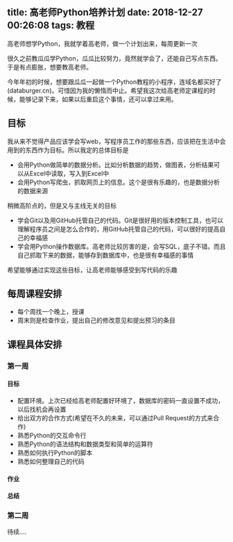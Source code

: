 title: 高老师Python培养计划
date: 2018-12-27 00:26:08
tags: 教程
---

高老师想学Python，我就学着高老师，做一个计划出来，每周更新一次

<!--more-->

很久之前教瓜瓜学Python，瓜瓜比较努力，竟然就学会了，还能自己写点东西。于是有点膨胀，想要教高老师。

今年年初的时候，想要跟瓜瓜一起做一个Python教程的小程序，连域名都买好了(databurger.cn)。可惜因为我的懒惰而中止。希望我这次给高老师定课程的时候，能够记录下来，如果以后重启这个事情，还可以拿过来用。

## 目标

我从来不觉得产品应该学会写web，写程序员工作的那些东西，应该把在生活中会用到的东西作为目标。所以我定的总体目标是

- 会用Python做简单的数据分析。比如分析数据的趋势，做图表，分析结果可以从Excel中读取，写入到Excel中
- 会用Python写爬虫，抓取网页上的信息。这个是很有乐趣的，也是数据分析的数据来源

稍微高阶点的，但是又与主线无关的目标

- 学会Git以及用GitHub托管自己的代码。Git是很好用的版本控制工具，也可以理解程序员之间是怎么合作的，用GitHub托管自己的代码，可以很好的提高自己的幸福感
- 学会用Python操作数据库。高老师比较厉害的是，会写SQL，底子不错。而且自己抓取下来的数据，能够存到数据库中，也是很有幸福感的事情

希望能够通过实现这些目标，让高老师能够感受到写代码的乐趣

## 每周课程安排

- 每个周找一个晚上，授课
- 周末则是检查作业，提出自己的修改意见和提出预习的条目

## 课程具体安排

### 第一周

#### 目标

- 配置环境。上次已经给高老师配置好环境了，数据库的密码一直设置不成功，以后找机会再设置
- 给出双方的合作方式(希望在不久的未来，可以通过Pull Request的方式来合作)
- 熟悉Python的交互命令行
- 熟悉Python的语法结构和数据类型和简单的运算符
- 熟悉如何执行Python的脚本
- 熟悉如何整理自己的代码

#### 作业

#### 总结

### 第二周


待续....
